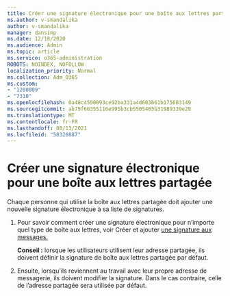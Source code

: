 ```yaml
---
title: Créer une signature électronique pour une boîte aux lettres partagée
ms.author: v-smandalika
author: v-smandalika
manager: dansimp
ms.date: 12/18/2020
ms.audience: Admin
ms.topic: article
ms.service: o365-administration
ROBOTS: NOINDEX, NOFOLLOW
localization_priority: Normal
ms.collection: Adm_O365
ms.custom:
- "1200009"
- "7310"
ms.openlocfilehash: 0a48c4590093ce92ba331a4d603b61b175683149
ms.sourcegitcommit: ab75f66355116e995b3cb5505465b31989339e28
ms.translationtype: MT
ms.contentlocale: fr-FR
ms.lasthandoff: 08/13/2021
ms.locfileid: "58326887"
---
```

# <a name="create-an-email-signature-for-a-shared-mailbox"></a>Créer une signature électronique pour une boîte aux lettres partagée

Chaque personne qui utilise la boîte aux lettres partagée doit ajouter une nouvelle signature électronique à sa liste de signatures.

1. Pour savoir comment créer une signature électronique pour n’importe quel type de boîte aux lettres, voir Créer et ajouter [une signature aux messages.](https://support.office.com/article/8ee5d4f4-68fd-464a-a1c1-0e1c80bb27f2)

    **Conseil :** lorsque les utilisateurs utilisent leur adresse partagée, ils doivent définir la signature de boîte aux lettres partagée par défaut.
1. Ensuite, lorsqu’ils reviennent au travail avec leur propre adresse de messagerie, ils doivent modifier la signature. Dans le cas contraire, celle de l’adresse partagée sera utilisée par défaut.